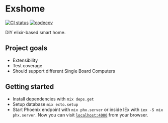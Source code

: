 # Exshome

[![CI status](https://github.com/exshome/exshome/actions/workflows/test.yml/badge.svg)](https://github.com/exshome/exshome/actions)
[![codecov](https://codecov.io/gh/exshome/exshome/branch/main/graph/badge.svg?token=N0HBNURO8P)](https://codecov.io/gh/exshome/exshome)

DIY elixir-based smart home.

## Project goals
- Extensibility
- Test coverage
- Should support different Single Board Computers

## Getting started
- Install dependencies with `mix deps.get`
- Setup database `mix ecto.setup`
- Start Phoenix endpoint with `mix phx.server` or inside IEx with `iex -S mix phx.server`. Now you can visit [`localhost:4000`](http://localhost:4000) from your browser.
